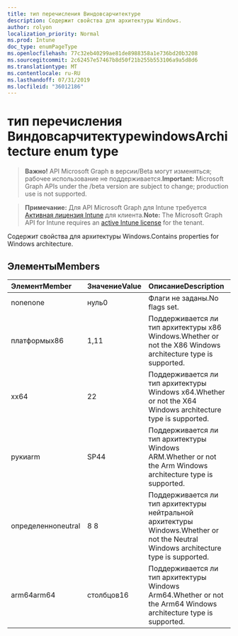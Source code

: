 ```yaml
---
title: тип перечисления Виндовсарчитектуре
description: Содержит свойства для архитектуры Windows.
author: rolyon
localization_priority: Normal
ms.prod: Intune
doc_type: enumPageType
ms.openlocfilehash: 77c32eb40299ae81de8988358a1e736bd20b3208
ms.sourcegitcommit: 2c62457e57467b8d50f21b255b553106a9a5d8d6
ms.translationtype: MT
ms.contentlocale: ru-RU
ms.lasthandoff: 07/31/2019
ms.locfileid: "36012186"
---
```

# <a name="windowsarchitecture-enum-type"></a><span data-ttu-id="a2f15-103">тип перечисления Виндовсарчитектуре</span><span class="sxs-lookup"><span data-stu-id="a2f15-103">windowsArchitecture enum type</span></span>

> <span data-ttu-id="a2f15-104">**Важно!** API Microsoft Graph в версии/Beta могут изменяться; рабочее использование не поддерживается.</span><span class="sxs-lookup"><span data-stu-id="a2f15-104">**Important:** Microsoft Graph APIs under the /beta version are subject to change; production use is not supported.</span></span>

> <span data-ttu-id="a2f15-105">**Примечание:** Для API Microsoft Graph для Intune требуется [Активная лицензия Intune](https://go.microsoft.com/fwlink/?linkid=839381) для клиента.</span><span class="sxs-lookup"><span data-stu-id="a2f15-105">**Note:** The Microsoft Graph API for Intune requires an [active Intune license](https://go.microsoft.com/fwlink/?linkid=839381) for the tenant.</span></span>

<span data-ttu-id="a2f15-106">Содержит свойства для архитектуры Windows.</span><span class="sxs-lookup"><span data-stu-id="a2f15-106">Contains properties for Windows architecture.</span></span>

## <a name="members"></a><span data-ttu-id="a2f15-107">Элементы</span><span class="sxs-lookup"><span data-stu-id="a2f15-107">Members</span></span>
|<span data-ttu-id="a2f15-108">Элемент</span><span class="sxs-lookup"><span data-stu-id="a2f15-108">Member</span></span>|<span data-ttu-id="a2f15-109">Значение</span><span class="sxs-lookup"><span data-stu-id="a2f15-109">Value</span></span>|<span data-ttu-id="a2f15-110">Описание</span><span class="sxs-lookup"><span data-stu-id="a2f15-110">Description</span></span>|
|:---|:---|:---|
|<span data-ttu-id="a2f15-111">none</span><span class="sxs-lookup"><span data-stu-id="a2f15-111">none</span></span>|<span data-ttu-id="a2f15-112">нуль</span><span class="sxs-lookup"><span data-stu-id="a2f15-112">0</span></span>|<span data-ttu-id="a2f15-113">Флаги не заданы.</span><span class="sxs-lookup"><span data-stu-id="a2f15-113">No flags set.</span></span>|
|<span data-ttu-id="a2f15-114">платформы</span><span class="sxs-lookup"><span data-stu-id="a2f15-114">x86</span></span>|<span data-ttu-id="a2f15-115">1,1</span><span class="sxs-lookup"><span data-stu-id="a2f15-115">1</span></span>|<span data-ttu-id="a2f15-116">Поддерживается ли тип архитектуры x86 Windows.</span><span class="sxs-lookup"><span data-stu-id="a2f15-116">Whether or not the X86 Windows architecture type is supported.</span></span>|
|<span data-ttu-id="a2f15-117">x</span><span class="sxs-lookup"><span data-stu-id="a2f15-117">x64</span></span>|<span data-ttu-id="a2f15-118">2</span><span class="sxs-lookup"><span data-stu-id="a2f15-118">2</span></span>|<span data-ttu-id="a2f15-119">Поддерживается ли тип архитектуры Windows x64.</span><span class="sxs-lookup"><span data-stu-id="a2f15-119">Whether or not the X64 Windows architecture type is supported.</span></span>|
|<span data-ttu-id="a2f15-120">руки</span><span class="sxs-lookup"><span data-stu-id="a2f15-120">arm</span></span>|<span data-ttu-id="a2f15-121">SP4</span><span class="sxs-lookup"><span data-stu-id="a2f15-121">4</span></span>|<span data-ttu-id="a2f15-122">Поддерживается ли тип архитектуры Windows ARM.</span><span class="sxs-lookup"><span data-stu-id="a2f15-122">Whether or not the Arm Windows architecture type is supported.</span></span>|
|<span data-ttu-id="a2f15-123">определенно</span><span class="sxs-lookup"><span data-stu-id="a2f15-123">neutral</span></span>|<span data-ttu-id="a2f15-124">8 </span><span class="sxs-lookup"><span data-stu-id="a2f15-124">8</span></span>|<span data-ttu-id="a2f15-125">Поддерживается ли тип архитектуры нейтральной архитектуры Windows.</span><span class="sxs-lookup"><span data-stu-id="a2f15-125">Whether or not the Neutral Windows architecture type is supported.</span></span>|
|<span data-ttu-id="a2f15-126">arm64</span><span class="sxs-lookup"><span data-stu-id="a2f15-126">arm64</span></span>|<span data-ttu-id="a2f15-127">столбцов</span><span class="sxs-lookup"><span data-stu-id="a2f15-127">16</span></span>|<span data-ttu-id="a2f15-128">Поддерживается ли тип архитектуры Windows Arm64.</span><span class="sxs-lookup"><span data-stu-id="a2f15-128">Whether or not the Arm64 Windows architecture type is supported.</span></span>|





